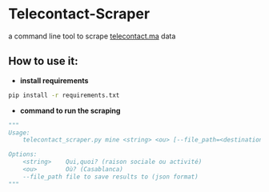 # Telecontact-Scraper
a command line tool to scrape [telecontact.ma](https://www.telecontact.ma/) data

## How to use it:
* __install requirements__
```bash
pip install -r requirements.txt
```

* __command to run the scraping__
```python
"""
Usage:
    telecontact_scraper.py mine <string> <ou> [--file_path=<destination_file>]

Options:
    <string>    Qui,quoi? (raison sociale ou activité)
    <ou>        Où? (Casablanca)   
    --file_path file to save results to (json format)
"""
```


